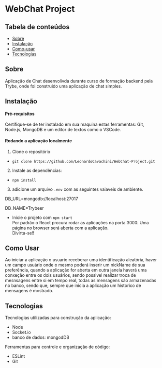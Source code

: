 # WebChat Project

## Tabela de conteúdos

- [Sobre](https://github.com/LeonardoCavachini/TryBeer.git#Sobre)
- [Instalação](https://github.com/LeonardoCavachini/TryBeer.git#Instalação)
- [Como-usar](https://github.com/LeonardoCavachini/TryBeer.git#Como-usar)
- [Tecnologias](https://github.com/LeonardoCavachini/TryBeer.git#Tecnologias)

## Sobre

Aplicação de Chat desenvolivda durante curso de formação backend pela Trybe, onde foi construido uma aplicação de chat simples.

## Instalação

#### Pré-requisitos

Certifique-se de ter instalado em sua maquina estas ferramentas: Git, Node.js, MongoDB e um editor de textos como o VSCode.

#### Rodando a aplicação localmente

1. Clone o repositório

- `git clone https://github.com/LeonardoCavachini/WebChat-Project.git`

2. Instale as dependências:

- `npm install`

3. adicione um arquivo `.env` com as seguintes vaiaveis de ambiente.

DB_URL=mongodb://localhost:27017

DB_NAME=Trybeer

- Inicie o projeto com `npm start`  
  Por padrão o React procura rodar as aplicações na porta 3000.
  Uma página no browser será aberta com a aplicação.  
  Divirta-se!!

## Como Usar

Ao iniciar a aplicação o usuario receberar uma identificação aleatória, haver um campo usuário onde o mesmo poderá inserir um nickName de sua preferência, quando a aplicação for aberta em outra janela haverá uma conxeção entre os dois usuários, sendo possivel realizar troca de mesnsagens entre si em tempo real, todas as mensagens são armazenadas no banco, sendo que, sempre que inicia a aplicação um historico de mensagens é mostrado.

## Tecnologias

Tecnologias utilizadas para construção da aplicação:

- Node
- Socket.io
- banco de dados: mongodDB

Ferramentas para controle e organização de código:

- ESLint
- Git
